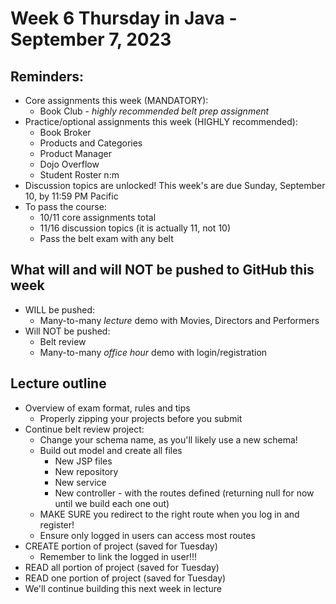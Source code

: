 # Week 6 Thursday in Java - September 7, 2023

## Reminders:
- Core assignments this week (MANDATORY):
    - Book Club - *highly recommended belt prep assignment*
- Practice/optional assignments this week (HIGHLY recommended):
    - Book Broker
    - Products and Categories
    - Product Manager
    - Dojo Overflow
    - Student Roster n:m
- Discussion topics are unlocked!  This week's are due Sunday, September 10, by 11:59 PM Pacific
- To pass the course:
    - 10/11 core assignments total
    - 11/16 discussion topics (it is actually 11, not 10)
    - Pass the belt exam with any belt

## What will and will NOT be pushed to GitHub this week
- WILL be pushed:
    - Many-to-many *lecture* demo with Movies, Directors and Performers
- Will NOT be pushed:
    - Belt review
    - Many-to-many *office hour* demo with login/registration

## Lecture outline
- Overview of exam format, rules and tips
    - Properly zipping your projects before you submit
- Continue belt review project:
    - Change your schema name, as you'll likely use a new schema!
    - Build out model and create all files
        - New JSP files
        - New repository
        - New service
        - New controller - with the routes defined (returning null for now until we build each one out)
    - MAKE SURE you redirect to the right route when you log in and register!
    - Ensure only logged in users can access most routes
- CREATE portion of project (saved for Tuesday)
    - Remember to link the logged in user!!!
- READ all portion of project (saved for Tuesday)
- READ one portion of project (saved for Tuesday)
- We'll continue building this next week in lecture